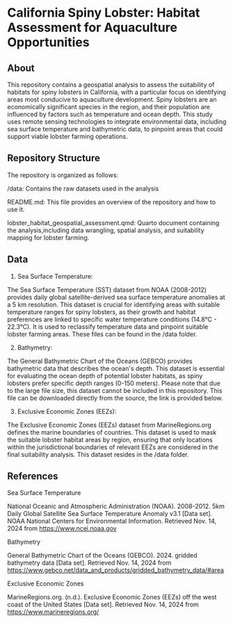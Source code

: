 # California Spiny Lobster: Habitat Assessment for Aquaculture Opportunities

## About

This repository contains a geospatial analysis to assess the suitability of habitats for spiny lobsters in California, with a particular focus on identifying areas most conducive to aquaculture development. Spiny lobsters are an economically significant species in the region, and their population are influenced by factors such as temperature and ocean depth. This study uses remote sensing technologies to integrate environmental data, including sea surface temperature and bathymetric data, to pinpoint areas that could support viable lobster farming operations.

## Repository Structure

The repository is organized as follows:

/data: Contains the raw datasets used in the analysis

README.md: This file provides an overview of the repository and how to use it.

lobster_habitat_geospatial_assessment.qmd: Quarto document containing the analysis,including data wrangling, spatial analysis, and suitability mapping for lobster farming.

## Data

1. Sea Surface Temperature:

The Sea Surface Temperature (SST) dataset from NOAA (2008-2012) provides daily global satellite-derived sea surface temperature anomalies at a 5 km resolution. This dataset is crucial for identifying areas with suitable temperature ranges for spiny lobsters, as their growth and habitat preferences are linked to specific water temperature conditions (14.8°C - 22.3°C). It is used to reclassify temperature data and pinpoint suitable lobster farming areas. These files can be found in the /data folder.

2. Bathymetry:

The General Bathymetric Chart of the Oceans (GEBCO) provides bathymetric data that describes the ocean's depth. This dataset is essential for evaluating the ocean depth of potential lobster habitats, as spiny lobsters prefer specific depth ranges (0-150 meters). Please note that due to the large file size, this dataset cannot be included in this repository. This file can be downloaded directly from the source, the link is provided below.

3. Exclusive Economic Zones (EEZs):

The Exclusive Economic Zones (EEZs) dataset from MarineRegions.org defines the marine boundaries of countries. This dataset is used to mask the suitable lobster habitat areas by region, ensuring that only locations within the jurisdictional boundaries of relevant EEZs are considered in the final suitability analysis. This dataset resides in the /data folder.

## References

Sea Surface Temperature

National Oceanic and Atmospheric Administration (NOAA). 2008-2012. 5km Daily Global Satellite Sea Surface Temperature Anomaly v3.1 \[Data set\]. NOAA National Centers for Environmental Information. Retrieved Nov. 14, 2024 from https://www.ncei.noaa.gov

Bathymetry

General Bathymetric Chart of the Oceans (GEBCO). 2024. gridded bathymetry data \[Data set\]. Retrieved Nov. 14, 2024 from https://www.gebco.net/data_and_products/gridded_bathymetry_data/#area

Exclusive Economic Zones

MarineRegions.org. (n.d.). Exclusive Economic Zones (EEZs) off the west coast of the United States \[Data set\]. Retrieved Nov. 14, 2024 from https://www.marineregions.org/

